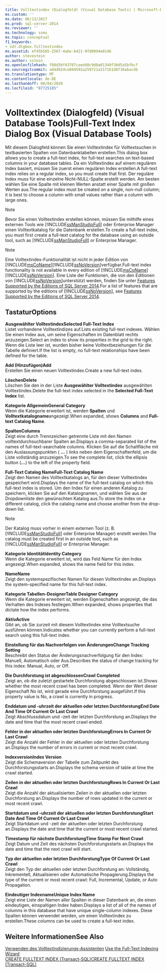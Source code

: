 ```yaml
---
title: Volltextindex (Dialogfeld) (Visual Database Tools) | Microsoft-Dokumentation
ms.custom: ''
ms.date: 06/13/2017
ms.prod: sql-server-2014
ms.reviewer: ''
ms.technology: ssms
ms.topic: conceptual
f1_keywords:
- vdt.dlgbox.fulltextindex
ms.assetid: ef45b585-2567-4abe-b421-9fd0994e0146
author: stevestein
ms.author: sstein
ms.openlocfilehash: f98d3bf43707caedd8c9d0a01349f36d5a5bfbcf
ms.sourcegitcommit: ad4d92dce894592a259721a1571b1d8736abacdb
ms.translationtype: MT
ms.contentlocale: de-DE
ms.lasthandoff: 08/04/2020
ms.locfileid: "87725185"
---
```

# <a name="full-text-index-dialog-box-visual-database-tools"></a><span data-ttu-id="652a3-102">Volltextindex (Dialogfeld) (Visual Database Tools)</span><span class="sxs-lookup"><span data-stu-id="652a3-102">Full-Text Index Dialog Box (Visual Database Tools)</span></span>
  <span data-ttu-id="652a3-103">Mit diesem Dialogfeld können Sie einen Volltextindex für Volltextsuchen in textbasierten Spalten von Datenbanktabellen erstellen.</span><span class="sxs-lookup"><span data-stu-id="652a3-103">This dialog box allows you to create a full-text index, for full-text searches on text-based columns in your database tables.</span></span> <span data-ttu-id="652a3-104">Da ein Volltextindex auf einem regulären Index basiert, müssen Sie zuerst einen regulären Index erstellen.</span><span class="sxs-lookup"><span data-stu-id="652a3-104">A full-text index relies on a regular index, so you must create that first.</span></span> <span data-ttu-id="652a3-105">Der reguläre Index muss für eine einzelne Nicht-NULL-Spalte erstellt werden. Am besten wählen Sie eine Spalte mit kleinen Werten anstatt einer Spalte mit großen Werten aus.</span><span class="sxs-lookup"><span data-stu-id="652a3-105">The regular index must be created on a single, non-null column; it is best to choose a column with small values rather than a column with large ones.</span></span>  
  
> [!NOTE]  
>  <span data-ttu-id="652a3-106">Bevor Sie einen Volltextindex erstellen können, müssen Sie mithilfe eines externen Tools wie [!INCLUDE[ssManStudioFull](../../includes/ssmanstudiofull-md.md)] oder Enterprise Manager einen Volltextkatalog für die Datenbank erstellen.</span><span class="sxs-lookup"><span data-stu-id="652a3-106">To create a full-text index, you must first create a full-text catalog for the database using an outside tool, such as [!INCLUDE[ssManStudioFull](../../includes/ssmanstudiofull-md.md)] or Enterprise Manager.</span></span>  
  
> [!NOTE]  
>  <span data-ttu-id="652a3-107">Eine Volltextindex-Funktionalität ist nicht in jeder Edition von [!INCLUDE[msCoName](../../includes/msconame-md.md)][!INCLUDE[ssNoVersion](../../includes/ssnoversion-md.md)]verfügbar.</span><span class="sxs-lookup"><span data-stu-id="652a3-107">Full-text index functionality is not available in every edition of [!INCLUDE[msCoName](../../includes/msconame-md.md)][!INCLUDE[ssNoVersion](../../includes/ssnoversion-md.md)].</span></span> <span data-ttu-id="652a3-108">Eine Liste der Funktionen, die von den Editionen von [!INCLUDE[ssNoVersion](../../includes/ssnoversion-md.md)]unterstützt werden, finden Sie unter [Features Supported by the Editions of SQL Server 2014](../../getting-started/features-supported-by-the-editions-of-sql-server-2014.md).</span><span class="sxs-lookup"><span data-stu-id="652a3-108">For a list of features that are supported by the editions of [!INCLUDE[ssNoVersion](../../includes/ssnoversion-md.md)], see [Features Supported by the Editions of SQL Server 2014](../../getting-started/features-supported-by-the-editions-of-sql-server-2014.md).</span></span>  
  
## <a name="options"></a><span data-ttu-id="652a3-109">Tastatur</span><span class="sxs-lookup"><span data-stu-id="652a3-109">Options</span></span>  
 <span data-ttu-id="652a3-110">**Ausgewählter Volltextindex**</span><span class="sxs-lookup"><span data-stu-id="652a3-110">**Selected Full-Text Index**</span></span>  
 <span data-ttu-id="652a3-111">Listet vorhandene Volltextindizes auf.</span><span class="sxs-lookup"><span data-stu-id="652a3-111">Lists existing full-text indexes.</span></span> <span data-ttu-id="652a3-112">Wählen Sie einen Index aus, um seine Eigenschaften im Datenblatt rechts anzuzeigen.</span><span class="sxs-lookup"><span data-stu-id="652a3-112">Select an index to show its properties in the grid to the right.</span></span> <span data-ttu-id="652a3-113">Wenn die Liste leer ist, wurden bisher keine Volltextbeziehungen für die Tabelle definiert.</span><span class="sxs-lookup"><span data-stu-id="652a3-113">If the list is empty, no full-text relationships have been defined for the table.</span></span>  
  
 <span data-ttu-id="652a3-114">**Add (Hinzufügen)**</span><span class="sxs-lookup"><span data-stu-id="652a3-114">**Add**</span></span>  
 <span data-ttu-id="652a3-115">Erstellen Sie einen neuen Volltextindex.</span><span class="sxs-lookup"><span data-stu-id="652a3-115">Create a new full-text index.</span></span>  
  
 <span data-ttu-id="652a3-116">**Löschen**</span><span class="sxs-lookup"><span data-stu-id="652a3-116">**Delete**</span></span>  
 <span data-ttu-id="652a3-117">Löschen Sie den in der Liste **Ausgewählter Volltextindex** ausgewählten Volltextindex.</span><span class="sxs-lookup"><span data-stu-id="652a3-117">Delete the full-text index selected in the **Selected Full-Text Index** list.</span></span>  
  
 <span data-ttu-id="652a3-118">**Kategorie Allgemein**</span><span class="sxs-lookup"><span data-stu-id="652a3-118">**General Category**</span></span>  
 <span data-ttu-id="652a3-119">Wenn die Kategorie erweitert ist, werden **Spalten** und **Volltextkatalogname**angezeigt.</span><span class="sxs-lookup"><span data-stu-id="652a3-119">When expanded, shows **Columns** and **Full-text Catalog Name**.</span></span>  
  
 <span data-ttu-id="652a3-120">**Spalten**</span><span class="sxs-lookup"><span data-stu-id="652a3-120">**Columns**</span></span>  
 <span data-ttu-id="652a3-121">Zeigt eine durch Trennzeichen getrennte Liste mit den Namen volltextdurchsuchbarer Spalten an.</span><span class="sxs-lookup"><span data-stu-id="652a3-121">Displays a comma-separated list of the names of full-text-searchable columns.</span></span> <span data-ttu-id="652a3-122">Klicken Sie auf die Schaltfläche mit den Auslassungspunkten ( **…** ) links neben dem Eigenschaftenfeld, um die Liste vollständig anzuzeigen.</span><span class="sxs-lookup"><span data-stu-id="652a3-122">To see the complete list, click the ellipsis button (**...**) to the left of the property field.</span></span>  
  
 <span data-ttu-id="652a3-123">**Full-Text Catalog Name**</span><span class="sxs-lookup"><span data-stu-id="652a3-123">**Full-Text Catalog Name**</span></span>  
 <span data-ttu-id="652a3-124">Zeigt den Namen des Volltextkatalogs an, für den dieser Volltextindex gespeichert wird.</span><span class="sxs-lookup"><span data-stu-id="652a3-124">Displays the name of the full-text catalog on which this full-text index is stored.</span></span> <span data-ttu-id="652a3-125">Um den Index für einen anderen Katalog zu speichern, klicken Sie auf den Katalognamen, und wählen Sie aus der Dropdownliste den gewünschten Katalog aus.</span><span class="sxs-lookup"><span data-stu-id="652a3-125">To store the index on a different catalog, click the catalog name and choose another from the drop-down list.</span></span>  
  
> [!NOTE]  
>  <span data-ttu-id="652a3-126">Der Katalog muss vorher in einem externen Tool (z. B. [!INCLUDE[ssManStudioFull](../../includes/ssmanstudiofull-md.md)] oder Enterprise Manager) erstellt werden.</span><span class="sxs-lookup"><span data-stu-id="652a3-126">The catalog must be created first in an outside tool, such as [!INCLUDE[ssManStudioFull](../../includes/ssmanstudiofull-md.md)] or Enterprise Manager.</span></span>  
  
 <span data-ttu-id="652a3-127">**Kategorie Identität**</span><span class="sxs-lookup"><span data-stu-id="652a3-127">**Identity Category**</span></span>  
 <span data-ttu-id="652a3-128">Wenn die Kategorie erweitert ist, wird das Feld Name für den Index angezeigt.</span><span class="sxs-lookup"><span data-stu-id="652a3-128">When expanded, shows the name field for this index.</span></span>  
  
 <span data-ttu-id="652a3-129">**Name**</span><span class="sxs-lookup"><span data-stu-id="652a3-129">**Name**</span></span>  
 <span data-ttu-id="652a3-130">Zeigt den systemspezifischen Namen für diesen Volltextindex an.</span><span class="sxs-lookup"><span data-stu-id="652a3-130">Displays the system-specified name for this full-text index.</span></span>  
  
 <span data-ttu-id="652a3-131">**Kategorie Tabellen-Designer**</span><span class="sxs-lookup"><span data-stu-id="652a3-131">**Table Designer Category**</span></span>  
 <span data-ttu-id="652a3-132">Wenn die Kategorie erweitert ist, werden Eigenschaften angezeigt, die das Verhalten des Indexes festlegen.</span><span class="sxs-lookup"><span data-stu-id="652a3-132">When expanded, shows properties that dictate how the index performs.</span></span>  
  
 <span data-ttu-id="652a3-133">**Aktiv**</span><span class="sxs-lookup"><span data-stu-id="652a3-133">**Active**</span></span>  
 <span data-ttu-id="652a3-134">Gibt an, ob Sie zurzeit mit diesem Volltextindex eine Volltextsuche ausführen können.</span><span class="sxs-lookup"><span data-stu-id="652a3-134">Indicates whether you can currently perform a full-text search using this full-text index.</span></span>  
  
 <span data-ttu-id="652a3-135">**Einstellung für das Nachverfolgen von Änderungen**</span><span class="sxs-lookup"><span data-stu-id="652a3-135">**Change Tracking Setting**</span></span>  
 <span data-ttu-id="652a3-136">Beschreibt den Status der Änderungsnachverfolgung für den Index: Manuell, Automatisch oder Aus.</span><span class="sxs-lookup"><span data-stu-id="652a3-136">Describes the status of change tracking for this index: Manual, Auto, or Off.</span></span>  
  
 <span data-ttu-id="652a3-137">**Die Durchforstung ist abgeschlossen**</span><span class="sxs-lookup"><span data-stu-id="652a3-137">**Crawl Completed**</span></span>  
 <span data-ttu-id="652a3-138">Zeigt an, ob die zuletzt gestartete Durchforstung abgeschlossen ist.</span><span class="sxs-lookup"><span data-stu-id="652a3-138">Shows whether the most recent crawl has been completed.</span></span> <span data-ttu-id="652a3-139">Wenn der Wert dieser Eigenschaft No ist, wird gerade eine Durchforstung ausgeführt.</span><span class="sxs-lookup"><span data-stu-id="652a3-139">If this property value is No, a crawl is currently in progress.</span></span>  
  
 <span data-ttu-id="652a3-140">**Enddatum und -uhrzeit der aktuellen oder letzten Durchforstung**</span><span class="sxs-lookup"><span data-stu-id="652a3-140">**End Date And Time Of Current Or Last Crawl**</span></span>  
 <span data-ttu-id="652a3-141">Zeigt Abschlussdatum und -zeit der letzten Durchforstung an.</span><span class="sxs-lookup"><span data-stu-id="652a3-141">Displays the date and time that the most recent crawl ended.</span></span>  
  
 <span data-ttu-id="652a3-142">**Fehler in der aktuellen oder letzten Durchforstung**</span><span class="sxs-lookup"><span data-stu-id="652a3-142">**Errors In Current Or Last Crawl**</span></span>  
 <span data-ttu-id="652a3-143">Zeigt die Anzahl der Fehler in der aktuellen oder letzten Durchforstung an.</span><span class="sxs-lookup"><span data-stu-id="652a3-143">Displays the number of errors in current or most recent crawl.</span></span>  
  
 <span data-ttu-id="652a3-144">**Indexversion**</span><span class="sxs-lookup"><span data-stu-id="652a3-144">**Index Version**</span></span>  
 <span data-ttu-id="652a3-145">Zeigt die Schemaversion der Tabelle zum Zeitpunkt des Durchforstungsstarts an.</span><span class="sxs-lookup"><span data-stu-id="652a3-145">Displays the schema version of table at time the crawl started.</span></span>  
  
 <span data-ttu-id="652a3-146">**Zeilen in der aktuellen oder letzten Durchforstung**</span><span class="sxs-lookup"><span data-stu-id="652a3-146">**Rows In Current Or Last Crawl**</span></span>  
 <span data-ttu-id="652a3-147">Zeigt die Anzahl der aktualisierten Zeilen in der aktuellen oder letzten Durchforstung an.</span><span class="sxs-lookup"><span data-stu-id="652a3-147">Displays the number of rows updated in the current or most recent crawl.</span></span>  
  
 <span data-ttu-id="652a3-148">**Startdatum und -uhrzeit der aktuellen oder letzten Durchforstung**</span><span class="sxs-lookup"><span data-stu-id="652a3-148">**Start Date And Time Of Current Or Last Crawl**</span></span>  
 <span data-ttu-id="652a3-149">Zeigt Startdatum und -zeit der aktuellen oder letzten Durchforstung an.</span><span class="sxs-lookup"><span data-stu-id="652a3-149">Displays the date and time that the current or most recent crawl started.</span></span>  
  
 <span data-ttu-id="652a3-150">**Timestamp für nächste Durchforstung**</span><span class="sxs-lookup"><span data-stu-id="652a3-150">**Time Stamp For Next Crawl**</span></span>  
 <span data-ttu-id="652a3-151">Zeigt Datum und Zeit des nächsten Durchforstungsstarts an.</span><span class="sxs-lookup"><span data-stu-id="652a3-151">Displays the date and time that the next crawl will start.</span></span>  
  
 <span data-ttu-id="652a3-152">**Typ der aktuellen oder letzten Durchforstung**</span><span class="sxs-lookup"><span data-stu-id="652a3-152">**Type Of Current Or Last Crawl**</span></span>  
 <span data-ttu-id="652a3-153">Zeigt den Typ der aktuellen oder letzten Durchforstung an: Vollständig, Inkrementell, Aktualisieren oder Automatische Propagierung.</span><span class="sxs-lookup"><span data-stu-id="652a3-153">Displays the type of the current or most recent crawl: Full, Incremental, Update, or Auto Propagation.</span></span>  
  
 <span data-ttu-id="652a3-154">**Eindeutiger Indexname**</span><span class="sxs-lookup"><span data-stu-id="652a3-154">**Unique Index Name**</span></span>  
 <span data-ttu-id="652a3-155">Zeigt eine Liste der Namen aller Spalten in dieser Datenbank an, die einen eindeutigen, einspaltigen Index haben.</span><span class="sxs-lookup"><span data-stu-id="652a3-155">Displays a list of all of the names of columns in this database that have unique single-column indexes.</span></span> <span data-ttu-id="652a3-156">Diese Spalten können verwendet werden, um einen Volltextindex zu erstellen.</span><span class="sxs-lookup"><span data-stu-id="652a3-156">These columns can be used to create a full-text index.</span></span>  
  
## <a name="see-also"></a><span data-ttu-id="652a3-157">Weitere Informationen</span><span class="sxs-lookup"><span data-stu-id="652a3-157">See Also</span></span>  
 <span data-ttu-id="652a3-158">[Verwenden des Volltextindizierungs-Assistenten](../../relational-databases/search/use-the-full-text-indexing-wizard.md) </span><span class="sxs-lookup"><span data-stu-id="652a3-158">[Use the Full-Text Indexing Wizard](../../relational-databases/search/use-the-full-text-indexing-wizard.md) </span></span>  
 [<span data-ttu-id="652a3-159">CREATE FULLTEXT INDEX &#40;Transact-SQL&#41;</span><span class="sxs-lookup"><span data-stu-id="652a3-159">CREATE FULLTEXT INDEX &#40;Transact-SQL&#41;</span></span>](/sql/t-sql/statements/create-fulltext-index-transact-sql)  
  
  
